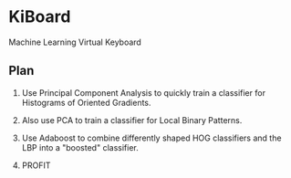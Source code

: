 # KiBoard
Machine Learning Virtual Keyboard

## Plan
1. Use Principal Component Analysis to quickly train a classifier for Histograms of Oriented Gradients.

2. Also use PCA to train a classifier for Local Binary Patterns.

3. Use Adaboost to combine differently shaped HOG classifiers and the LBP into a "boosted" classifier.

4. PROFIT